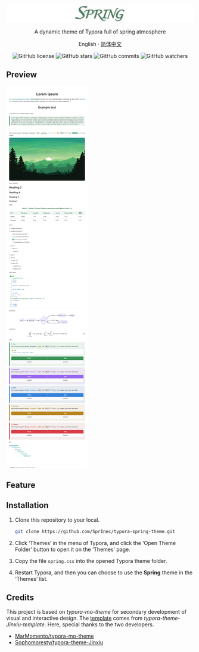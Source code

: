 <img src=".assets/logo-spring.png" alt="logo-spring" />

<p align="center">
    A dynamic theme of Typora full of spring atmosphere
</p>

<p align="center">
    <a>English</a>
    ·
    <a href="./README_cn.md">简体中文</a>
</p>
<p align="center">
  <a>
    <img src="https://img.shields.io/github/license/SprInec/typora-spring-theme" alt="GitHub license">
  </a>
  <a>
    <img src="https://badgen.net/github/stars/SprInec/typora-spring-theme?color=green&icon=github" alt="GitHub stars">
  </a>
  <a>
    <img src="https://badgen.net/github/commits/SprInec/typora-spring-theme?icon=github" alt="GitHub commits">
  </a>
  <a>
    <img src="https://badgen.net/github/watchers/SprInec/typora-spring-theme?color=purple&icon=github" alt="GitHub watchers">
  </a>
</p>

## Preview

![sample](.assets/sample-1731482754818-1.png)

## Feature





## Installation

1. Clone this repository to your local.

    ```bash
    git clone https://github.com/SprInec/typora-spring-theme.git
    ```

2. Click ‘Themes’ in the menu of Typora, and click the ‘Open Theme Folder’ button to open it on the ‘Themes’ page.

3. Copy the file `spring.css` into the opened Typora theme folder.

4. Restart Typora, and then you can choose to use the **Spring** theme in the ‘Themes’ list.

## Credits

This project is based on *typora-mo-theme* for secondary development of visual and interactive design. The [template](template/) comes from *typora-theme-Jinxiu-template*. Here, special thanks to the two developers.

- [MarMomento/typora-mo-theme](MarMomento/typora-mo-theme)
- [Sophomoresty/typora-theme-Jinxiu](Sophomoresty/typora-theme-Jinxiu)

